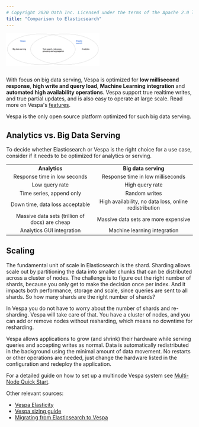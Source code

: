 ```yaml
---
# Copyright 2020 Oath Inc. Licensed under the terms of the Apache 2.0 license. See LICENSE in the project root.
title: "Comparison to Elasticsearch"
---
```


<div style="text-align:left">
<img src="img/Vespa-ES.png" style="width: 50%; margin-right: 1%; margin-bottom: 0.8em;" alt="Venn diagram">
</div>

With focus on big data serving, Vespa is optimized for **low millisecond response**,
**high write and query load**, **Machine Learning integration** and **automated high availability operations**.
Vespa support true realtime writes, and true partial updates, and is also easy to operate at large scale.
Read more on Vespa's [features](https://docs.vespa.ai/documentation/features.html).

Vespa is the only open source platform optimized for such big data serving.



## Analytics vs. Big Data Serving
To decide whether Elasticsearch or Vespa is the right choice for a use case,
consider if it needs to be optimized for analytics or serving.

<table class="table table-striped" style="text-align:center">
<tr><td><b>Analytics</b></td><td><b>Big data serving</b></td></tr>
<tr><td>Response time in low seconds</td><td>Response time in low milliseconds</td></tr>
<tr><td>Low query rate</td><td>High query rate</td></tr>
<tr><td>Time series, append only</td><td>Random writes</td></tr>
<tr><td>Down time, data loss acceptable</td><td>High availability, no data loss, online redistribution</td></tr>
<tr><td>Massive data sets (trillion of docs) are cheap</td><td>Massive data sets are more expensive</td></tr>
<tr><td>Analytics GUI integration</td><td>Machine learning integration</td></tr>
</table>



## Scaling
The fundamental unit of scale in Elasticsearch is the shard.
Sharding allows scale out by partitioning the data into smaller chunks that can be distributed across a cluster of nodes.
The challenge is to figure out the right number of shards, because you only get to make the decision once per index.
And it impacts both performance, storage and scale, since queries are sent to all shards.
So how many shards are the right number of shards?

In Vespa you do not have to worry about the number of shards and re-sharding. Vespa will take care of that.
You have a cluster of nodes, and you can add or remove nodes without resharding,
which means no downtime for resharding. 

Vespa allows applications to grow (and shrink) their hardware while serving queries and accepting writes as normal.
Data is automatically redistributed in the background using the minimal amount of data movement.
No restarts or other operations are needed,
just change the hardware listed in the configuration and redeploy the application.

For a detailed guide on how to set up a multinode Vespa system see
[Multi-Node Quick Start](https://docs.vespa.ai/documentation/vespa-quick-start-multinode-aws.html).

Other relevant sources:

* [Vespa Elasticity](https://docs.vespa.ai/documentation/elastic-vespa.html)
* [Vespa sizing guide](https://docs.vespa.ai/documentation/performance/sizing-search.html)
* [Migrating from Elasticsearch to Vespa](migrating-from-elastic-search-to-vespa.html)
